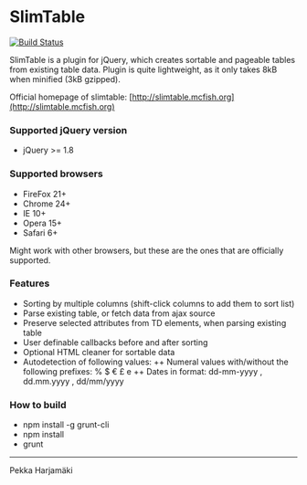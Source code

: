 SlimTable
=========

[![Build Status](https://travis-ci.org/McFizh/slimtable.svg?branch=master)](https://travis-ci.org/McFizh/slimtable)

SlimTable is a plugin for jQuery, which creates sortable and pageable tables from existing table data. Plugin is quite lightweight, as it only takes 8kB when minified (3kB gzipped). 

Official homepage of slimtable: [http://slimtable.mcfish.org](http://slimtable.mcfish.org)

### Supported jQuery version

+ jQuery >= 1.8

### Supported browsers

+ FireFox 21+
+ Chrome 24+
+ IE 10+
+ Opera 15+
+ Safari 6+

Might work with other browsers, but these are the ones that are officially supported.

### Features

+ Sorting by multiple columns (shift-click columns to add them to sort list)
+ Parse existing table, or fetch data from ajax source
+ Preserve selected attributes from TD elements, when parsing existing table
+ User definable callbacks before and after sorting
+ Optional HTML cleaner for sortable data
+ Autodetection of following values:
++ Numeral values with/without the following prefixes: % $ € £ e
++ Dates in format: dd-mm-yyyy , dd.mm.yyyy , dd/mm/yyyy

### How to build

+ npm install -g grunt-cli
+ npm install
+ grunt

* * *

Pekka Harjamäki
